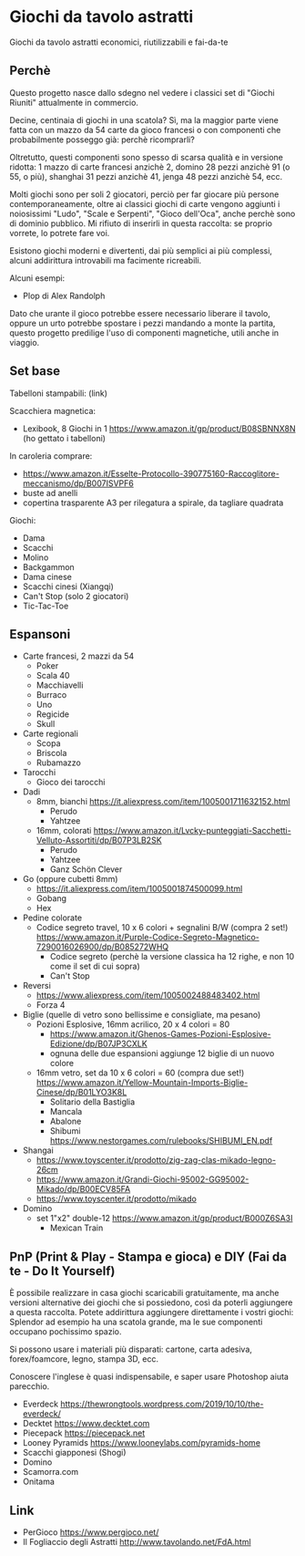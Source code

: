 # Giochi da tavolo astratti
Giochi da tavolo astratti economici, riutilizzabili e fai-da-te

## Perchè
Questo progetto nasce dallo sdegno nel vedere i classici set di "Giochi Riuniti" attualmente in commercio.

Decine, centinaia di giochi in una scatola? Sì, ma la maggior parte viene fatta con un mazzo da 54 carte da gioco francesi o con componenti che probabilmente posseggo già: perchè ricomprarli?

Oltretutto, questi componenti sono spesso di scarsa qualità e in versione ridotta: 1 mazzo di carte francesi anzichè 2, domino 28 pezzi anzichè 91 (o 55, o più), shanghai 31 pezzi anzichè 41, jenga 48 pezzi anzichè 54, ecc.

Molti giochi sono per soli 2 giocatori, perciò per far giocare più persone contemporaneamente, oltre ai classici giochi di carte vengono aggiunti i noiosissimi "Ludo", "Scale e Serpenti", "Gioco dell'Oca", anche perchè sono di dominio pubblico. Mi rifiuto di inserirli in questa raccolta: se proprio vorrete, lo potrete fare voi.

Esistono giochi moderni e divertenti, dai più semplici ai più complessi, alcuni addirittura introvabili ma facimente ricreabili. 

Alcuni esempi: 
  - Plop di Alex Randolph

Dato che urante il gioco potrebbe essere necessario liberare il tavolo, oppure un urto potrebbe spostare i pezzi mandando a monte la partita, questo progetto predilige l'uso di componenti magnetiche, utili anche in viaggio.

## Set base
Tabelloni stampabili:
(link)

Scacchiera magnetica:
- Lexibook, 8 Giochi in 1 https://www.amazon.it/gp/product/B08SBNNX8N (ho gettato i tabelloni)

In caroleria comprare:
- https://www.amazon.it/Esselte-Protocollo-390775160-Raccoglitore-meccanismo/dp/B007ISVPF6
- buste ad anelli
- copertina trasparente A3 per rilegatura a spirale, da tagliare quadrata


Giochi:
- Dama
- Scacchi
- Molino
- Backgammon
- Dama cinese
- Scacchi cinesi (Xiangqi)
- Can't Stop (solo 2 giocatori)
- Tic-Tac-Toe

## Espansoni
- Carte francesi, 2 mazzi da 54
  - Poker
  - Scala 40
  - Macchiavelli
  - Burraco
  - Uno
  - Regicide
  - Skull
- Carte regionali
  - Scopa
  - Briscola
  - Rubamazzo
- Tarocchi
  - Gioco dei tarocchi
- Dadi
  - 8mm, bianchi https://it.aliexpress.com/item/1005001711632152.html
    - Perudo
    - Yahtzee
  - 16mm, colorati https://www.amazon.it/Lvcky-punteggiati-Sacchetti-Velluto-Assortiti/dp/B07P3LB2SK
    - Perudo
    - Yahtzee
    - Ganz Schön Clever
- Go (oppure cubetti 8mm)
  - https://it.aliexpress.com/item/1005001874500099.html
  - Gobang
  - Hex
- Pedine colorate
  - Codice segreto travel, 10 x 6 colori + segnalini B/W (compra 2 set!) https://www.amazon.it/Purple-Codice-Segreto-Magnetico-7290016026900/dp/B085272WHQ
    - Codice segreto (perchè la versione classica ha 12 righe, e non 10 come il set di cui sopra)
    - Can't Stop
- Reversi
  - https://www.aliexpress.com/item/1005002488483402.html
  - Forza 4
- Biglie (quelle di vetro sono bellissime e consigliate, ma pesano)
  - Pozioni Esplosive, 16mm acrilico, 20 x 4 colori = 80
    -  https://www.amazon.it/Ghenos-Games-Pozioni-Esplosive-Edizione/dp/B07JP3CXLK
    -  ognuna delle due espansioni aggiunge 12 biglie di un nuovo colore
  - 16mm vetro, set da 10 x 6 colori = 60 (compra due set!) https://www.amazon.it/Yellow-Mountain-Imports-Biglie-Cinese/dp/B01LYO3K8L
    - Solitario della Bastiglia
    - Mancala
    - Abalone
    - Shibumi https://www.nestorgames.com/rulebooks/SHIBUMI_EN.pdf
- Shangai
  - https://www.toyscenter.it/prodotto/zig-zag-clas-mikado-legno-26cm
  - https://www.amazon.it/Grandi-Giochi-95002-GG95002-Mikado/dp/B00ECV85FA
  - https://www.toyscenter.it/prodotto/mikado
- Domino
  - set 1"x2" double-12 https://www.amazon.it/gp/product/B000Z6SA3I
    - Mexican Train

## PnP (Print & Play - Stampa e gioca) e DIY (Fai da te - Do It Yourself)
È possibile realizzare in casa giochi scaricabili gratuitamente, ma anche versioni alternative dei giochi che si possiedono, così da poterli aggiungere a questa raccolta. Potete addirittura aggiungere direttamente i vostri giochi: Splendor ad esempio ha una scatola grande, ma le sue componenti occupano pochissimo spazio.

Si possono usare i materiali più disparati: cartone, carta adesiva, forex/foamcore, legno, stampa 3D, ecc.

Conoscere l'inglese è quasi indispensabile, e saper usare Photoshop aiuta parecchio.

- Everdeck https://thewrongtools.wordpress.com/2019/10/10/the-everdeck/
- Decktet https://www.decktet.com
- Piecepack https://piecepack.net
- Looney Pyramids https://www.looneylabs.com/pyramids-home
- Scacchi giapponesi (Shogi)
- Domino
- Scamorra.com
- Onitama

## Link
- PerGioco https://www.pergioco.net/
- Il Fogliaccio degli Astratti http://www.tavolando.net/FdA.html

